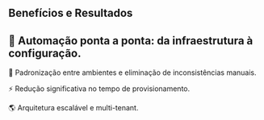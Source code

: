 ## Benefícios e Resultados

## 🔁 Automação ponta a ponta: da infraestrutura à configuração.

🧩 Padronização entre ambientes e eliminação de inconsistências manuais.

⚡ Redução significativa no tempo de provisionamento.

🌎 Arquitetura escalável e multi-tenant.
